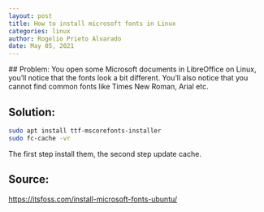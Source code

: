 ```yaml
---
layout: post
title: How to install microsoft fonts in Linux
categories: linux
author: Rogelio Prieto Alvarado
date: May 05, 2021
---
```



## Problem:
You open some Microsoft documents in LibreOffice on Linux, you’ll notice that the fonts look a bit different. You’ll also notice that you cannot find common fonts like Times New Roman, Arial etc.

## Solution:
```bash
sudo apt install ttf-mscorefonts-installer
sudo fc-cache -vr
```

The first step install them, the second step update cache.

## Source:  
<https://itsfoss.com/install-microsoft-fonts-ubuntu/>
